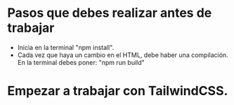 # Pasos que debes realizar antes de trabajar

- Inicia en la terminal "npm install".
- Cada vez que haya un cambio en el HTML, debe haber una compilación. En la terminal debes poner: "npm run build"

# Empezar a trabajar con TailwindCSS.